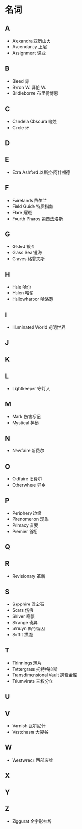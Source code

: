 # 名词

## A
- Alexandra 亚历山大
- Ascendancy 上层
- Assignment 课业

## B
- Bleed 赤
- Byron W. 拜伦 W.
- Bridleborne 布里德博恩

## C
- Candela Obscura 暗烛
- Circle 环

## D

## E
- Ezra Ashford 以斯拉·阿什福德

## F
- Fairelands 费尔兰
- Field Guide 特质指南
- Flare 耀斑
- Fourth Pharos 第四法洛斯

## G
- Gilded 镀金
- Glass Sea 镜海
- Graves 格雷夫斯

## H
- Hale 哈尔
- Halen 哈伦
- Hallowharbor 哈洛港

## I
- Illuminated World 光明世界

## J

## K

## L
- Lightkeeper 守灯人

## M
- Mark 伤害标记
- Mystical 神秘

## N
- Newfaire 新费尔

## O
- Oldfaire 旧费尔
- Otherwhere 异乡

## P
- Periphery 边缘
- Phenomenon 现象
- Primacy 首要
- Premier 首相

## Q

## R
- Revisionary 革新

## S
- Sapphire 蓝宝石
- Scars 伤痕
- Shiver 寒颤
- Strange 奇异
- Striuyn 斯特留因
- Soffit 拱腹

## T
- Thinnings 薄片
- Tottergrass 托特格拉斯
- Transdimensional Vault 跨维金库
- Triumvirate 三权分立

## U

## V
- Varnish 瓦尔尼什
- Vastchasm 大裂谷

## W
- Westwreck 西部废墟

## X

## Y

## Z
- Ziggurat 金字形神塔